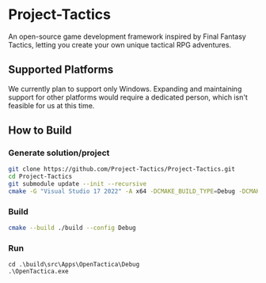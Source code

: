 # Project-Tactics
An open-source game development framework inspired by Final Fantasy Tactics, letting you create your own unique tactical RPG adventures.

## Supported Platforms
We currently plan to support only Windows. Expanding and maintaining support for other platforms would require a dedicated person, which isn't feasible for us at this time.

## How to Build
### Generate solution/project
```bash
git clone https://github.com/Project-Tactics/Project-Tactics.git
cd Project-Tactics
git submodule update --init --recursive
cmake -G "Visual Studio 17 2022" -A x64 -DCMAKE_BUILD_TYPE=Debug -DCMAKE_CONFIGURATION_TYPES=Debug -S ./ -B ./build
```
### Build
```bash
cmake --build ./build --config Debug
```
### Run
```
cd .\build\src\Apps\OpenTactica\Debug
.\OpenTactica.exe
```
